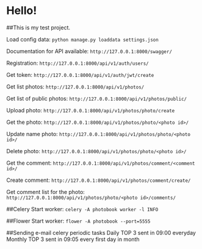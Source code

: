 # Hello!
##This is my test project.

Load config data:
`python manage.py loaddata settings.json `

Documentation for API available:
`http://127.0.0.1:8000/swagger/`

Registration:
`http://127.0.0.1:8000/api/v1/auth/users/`

Get token:
`http://127.0.0.1:8000/api/v1/auth/jwt/create`

Get list photos:
`http://127.0.0.1:8000/api/v1/photos/`

Get list of public photos:
`http://127.0.0.1:8000/api/v1/photos/public/`

Upload photo:
`http://127.0.0.1:8000/api/v1/photos/photo/create`

Get the photo:
`http://127.0.0.1:8000/api/v1/photos/photo/<photo id>/`

Update name photo:
`http://127.0.0.1:8000/api/v1/photos/photo/<photo id>/`

Delete photo:
`http://127.0.0.1:8000/api/v1/photos/photo/<photo id>/`

Get the comment:
`http://127.0.0.1:8000/api/v1/photos/comment/<comment id>/`

Create comment:
`http://127.0.0.1:8000/api/v1/photos/comment/create/`

Get comment list for the photo:
`http://127.0.0.1:8000/api/v1/photos/photo/<photo id>/comments/`


##Celery
Start worker:
`celery -A photobook worker -l INFO`

##Flower
Start worker:
`flower -A photobook --port=5555`

##Sending e-mail celery periodic tasks
Daily TOP 3 sent in 09:00 everyday
Monthly TOP 3 sent in 09:05 every first day in month